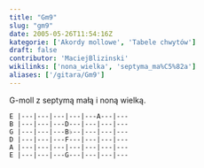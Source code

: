 ```yaml
---
title: "Gm9"
slug: "gm9"
date: 2005-05-26T11:54:16Z
kategorie: ['Akordy mollowe', 'Tabele chwytów']
draft: false
contributor: 'MaciejBlizinski'
wikilinks: ['nona_wielka', 'septyma_ma%C5%82a']
aliases: ['/gitara/Gm9']
---
```

G-moll z septymą małą<!-- link nie odnosił się do niczego: 'Gm9' ('content/parked/tabele-chwytow/Gm9.md') links to 'septyma_mała' ('content/parked/tabele-chwytow/septyma_mała.md') and that does not exist --> i noną
wielką<!-- link nie odnosił się do niczego: 'Gm9' ('content/parked/tabele-chwytow/Gm9.md') links to 'nona_wielka' ('content/parked/tabele-chwytow/nona_wielka.md') and that does not exist -->.


```
E |---|---|---|---|---A---|---
B |---|---|---D---|---|---|---
G |---|---|---B♭--|---|---|---
D |---|---|---F---|---|---|---
A |---|---|---|---|---|---|---
E |---|---|---G---|---|---|---
```



